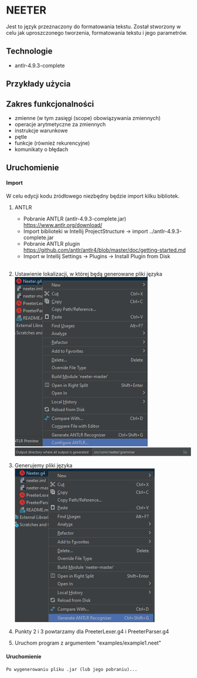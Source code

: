 # NEETER
Jest to język przeznaczony do formatowania tekstu. Został stworzony w celu jak uproszczonego tworzenia, formatowania tekstu i jego parametrów.

## Technologie
- antlr-4.9.3-complete

## Przykłady użycia

## Zakres funkcjonalności
- zmienne (w tym zasięgi (scope) obowiązywania zmiennych)
- operacje arytmetyczne za zmiennych
- instrukcje warunkowe
- pętle
- funkcje (również rekurencyjne) 
- komunikaty o błędach 

## Uruchomienie
#### Import
W celu edycji kodu żródłowego niezbędny będzie import kilku bibliotek.
1. ANTLR
    - Pobranie ANTLR (antlr-4.9.3-complete.jar) https://www.antlr.org/download/
    - Import biblioteki w Intellij ProjectStructure -> import ../antlr-4.9.3-complete.jar
    - Pobranie ANTLR plugin https://github.com/antlr/antlr4/blob/master/doc/getting-started.md
    - Import w Intellij Settings -> Plugins -> Install Plugin from Disk <br/><br/>

2. Ustawienie lokalizacji, w której będą generowane pliki języka
   ![img.png](img/antlr_configure.png)
   ![img_1.png](img/antlr_path.png)

3. Generujemy pliki języka <br/>
   ![img.png](img/antlr_generate.png)

4. Punkty 2 i 3 powtarzamy dla PreeterLexer.g4 i PreeterParser.g4

5. Uruchom program z argumentem "examples/example1.neet"

#### Uruchomienie
    Po wygenerowaniu pliku .jar (lub jego pobraniu)...
